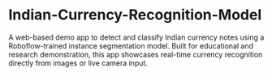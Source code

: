 # Indian-Currency-Recognition-Model
A web-based demo app to detect and classify Indian currency notes using a Roboflow-trained instance segmentation model. Built for educational and research demonstration, this app showcases real-time currency recognition directly from images or live camera input.
